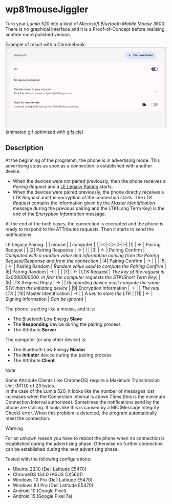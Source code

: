 # wp81mouseJiggler
Turn your _Lumia 520_ into a kind of _Microsoft Bluetooth Mobile Mouse 3600_.  
There is no graphical interface and it is a Proof-of-Concept before realising another more polished version.  

Example of result with a Chromebook:   
![video capture ChromeOS](lumiaMouse520_chromeos.gif)  
(animated gif optimized with [gifsicle](https://github.com/kohler/gifsicle))  

## Description

At the beginning of the programm, the phone is in advertising mode. 
This advertising stops as soon as a connection is established with another device.  
- When the devices were not paired previously, then the phone receives a _Pairing Request_ and a [LE Legacy Pairing](#le-legacy-pairing) starts.  
- When the devices were paired previously, the phone directly receives a _LTK Request_ and the encryption of the connection starts. The _LTK Request_ contains the information given by the _Master Identification_ message during the previous pairing and the LTK(Long Term Key) is the one of the _Encryption Information_ message.  
  
At the end of the both cases, the connection is encrypted and the phone is ready to respond to the ATTributes requests. Then it starts to send the notifications   

<a name="le-legacy-pairing">LE Legacy Pairing:</a>
| | mouse | | computer | |
|:-:|-:|:-:|:-|:-|
|1| | <- | Pairing Request | |
|2| Pairing Response | -> | | |
|3| | <- | Pairing Confirm | _Computed with a random value and information coming from the Pairing Request/Response and from the connection_ |
|4| Pairing Confirm | -> | | |
|5| | <- | Pairing Random | _Random value used to compute the Pairing Confirm_ |
|6| Pairing Random | -> | | |
|7| | <- | LTK Request | _The key of the request is 0x0000000000. In fact the computer requests the STK(Short Term Key)_ |
|8| LTK Request Reply | -> | | _Responding device must compute the same STK than the Initiating device_ |
|9| Encryption Information | -> | | _The real LTK_ |
|10| Master Identification | -> | | _A key to store the LTK_ |
|11| | <- | Signing Information | _Can be ignored_ |

The phone is acting like a mouse, and it is:  
- The Bluetooth Low Energy **Slave**
- The **Responding** device during the pairing process
- The Attribute **Server**

The computer (or any other device) is:  
- The Bluetooth Low Energy **Master**
- The **Initiator** device during the pairing process
- The Attribute **Client**

>[!NOTE]
>Some Attribute Clients (like ChromeOS) require a Maximum Transmission Unit (MTU) of 23 bytes.  
>In the case of the Lumia 520, it looks like the number of messages lost increases when the Connection Interval is above 7.5ms (this is the minimum Connection Interval authorized).
>Sometimes the notifications send by the phone are stalling. It looks like this is caused by a MIC(Message Integrity Check) error. When this problem is detected, the program automatically reset the connection.

>[!WARNING]
>For an unkown reason you have to reboot the phone when no connection is established during the advertising phase. Otherwise no further connection can be established during the next advertising phase.

Tested with the following configurations:
- Ubuntu 23.10 (Dell Latitude E5470)
- ChromeOS 134.0 (ASUS CX5601)
- Windows 10 Pro (Dell Latitude E5470)
- Windows 8.1 Pro (Dell Latitude E5470)
- Android 10 (Google Pixel)
- Android 15 (Google Pixel 7a)


